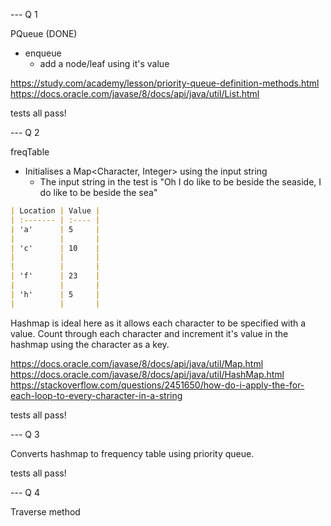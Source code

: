 --- Q 1

PQueue (DONE)
- enqueue
  - add a node/leaf using it's value

https://study.com/academy/lesson/priority-queue-definition-methods.html
https://docs.oracle.com/javase/8/docs/api/java/util/List.html

tests all pass!

--- Q 2

freqTable
- Initialises a Map<Character, Integer> using the input string
  - The input string in the test is "Oh I do like to be beside the seaside, I do like to be beside the sea"

```markdown
| Location | Value |
| :------- | :---- |
| 'a'      | 5     |
|          |       |
| 'c'      | 10    |
|          |       |
|          |       |
| 'f'      | 23    |
|          |       |
| 'h'      | 5     |
|          |       |
```

Hashmap is ideal here as it allows each character to be specified with a value.
Count through each character and increment it's value in the hashmap using the character as a key.

https://docs.oracle.com/javase/8/docs/api/java/util/Map.html
https://docs.oracle.com/javase/8/docs/api/java/util/HashMap.html
https://stackoverflow.com/questions/2451650/how-do-i-apply-the-for-each-loop-to-every-character-in-a-string

tests all pass!

--- Q 3

Converts hashmap to frequency table using priority queue.

tests all pass!

--- Q 4

Traverse method
